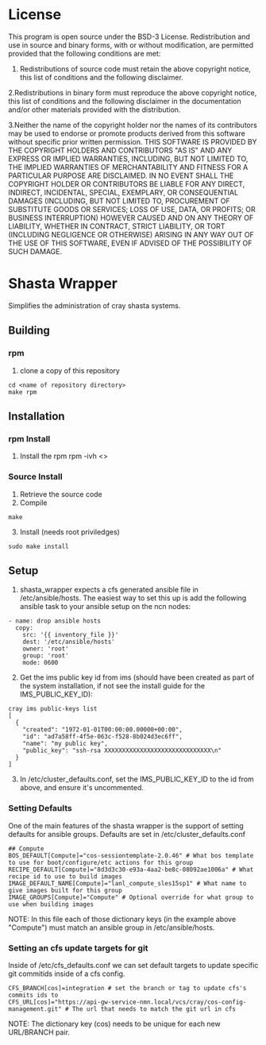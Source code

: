 # License
This program is open source under the BSD-3 License.
Redistribution and use in source and binary forms, with or without modification, are permitted
provided that the following conditions are met:
1. Redistributions of source code must retain the above copyright notice, this list of conditions and
the following disclaimer.
 
2.Redistributions in binary form must reproduce the above copyright notice, this list of conditions
and the following disclaimer in the documentation and/or other materials provided with the
distribution.
 
3.Neither the name of the copyright holder nor the names of its contributors may be used to endorse
or promote products derived from this software without specific prior written permission.
THIS SOFTWARE IS PROVIDED BY THE COPYRIGHT HOLDERS AND CONTRIBUTORS "AS
IS" AND ANY EXPRESS OR IMPLIED WARRANTIES, INCLUDING, BUT NOT LIMITED TO, THE
IMPLIED WARRANTIES OF MERCHANTABILITY AND FITNESS FOR A PARTICULAR
PURPOSE ARE DISCLAIMED. IN NO EVENT SHALL THE COPYRIGHT HOLDER OR
CONTRIBUTORS BE LIABLE FOR ANY DIRECT, INDIRECT, INCIDENTAL, SPECIAL,
EXEMPLARY, OR CONSEQUENTIAL DAMAGES (INCLUDING, BUT NOT LIMITED TO,
PROCUREMENT OF SUBSTITUTE GOODS OR SERVICES; LOSS OF USE, DATA, OR PROFITS;
OR BUSINESS INTERRUPTION) HOWEVER CAUSED AND ON ANY THEORY OF LIABILITY,
WHETHER IN CONTRACT, STRICT LIABILITY, OR TORT (INCLUDING NEGLIGENCE OR
OTHERWISE) ARISING IN ANY WAY OUT OF THE USE OF THIS SOFTWARE, EVEN IF
ADVISED OF THE POSSIBILITY OF SUCH DAMAGE.

# Shasta Wrapper

Simplifies the administration of cray shasta systems.

## Building
### rpm
1. clone a copy of this repository
```
cd <name of repository directory>
make rpm
```

## Installation
### rpm Install
1. Install the rpm
rpm -ivh <>
### Source Install
1. Retrieve the source code
2. Compile
```
make
```
3. Install (needs root priviledges)
```
sudo make install
```
## Setup
1. shasta_wrapper expects a cfs generated ansible file in /etc/ansible/hosts. The easiest way to set this up is add the following ansible task to your ansible setup on the ncn nodes:
```
- name: drop ansible hosts
  copy:
    src: '{{ inventory_file }}'
    dest: '/etc/ansible/hosts'
    owner: 'root'
    group: 'root'
    mode: 0600
```
2. Get the ims public key id from ims (should have been created as part of the system installation, if not see the install guide for the IMS_PUBLIC_KEY_ID):
```
cray ims public-keys list
[
  {
    "created": "1972-01-01T00:00:00.00000+00:00",
    "id": "ad7a58ff-4f5e-063c-f528-8b024d3ec6ff",
    "name": "my public key",
    "public_key": "ssh-rsa XXXXXXXXXXXXXXXXXXXXXXXXXXXXXX\n"
  }
]
```
3. In /etc/cluster_defaults.conf, set the IMS_PUBLIC_KEY_ID to the id from above, and ensure it's uncommented. 
### Setting Defaults
One of the main features of the shasta wrapper is the support of setting defaults for ansible groups. Defaults are set in /etc/cluster_defaults.conf
```
## Compute
BOS_DEFAULT[Compute]="cos-sessiontemplate-2.0.46" # What bos template to use for boot/configure/etc actions for this group
RECIPE_DEFAULT[Compute]="8d3d3c30-e93a-4aa2-be8c-08092ae1006a" # What recipe id to use to build images
IMAGE_DEFAULT_NAME[Compute]="lanl_compute_sles15sp1" # What name to give images built for this group
IMAGE_GROUPS[Compute]="Compute" # Optional override for what group to use when building images
```
NOTE: In this file each of those dictionary keys (in the example above "Compute") must match an ansible group in /etc/ansible/hosts.

### Setting an cfs update targets for git
Inside of /etc/cfs_defaults.conf we can set default targets to update specific git commitids inside of a cfs config. 
```
CFS_BRANCH[cos]=integration # set the branch or tag to update cfs's commits ids to
CFS_URL[cos]="https://api-gw-service-nmn.local/vcs/cray/cos-config-management.git" # The url that needs to match the git url in cfs
```
NOTE: The dictionary key (cos) needs to be unique for each new URL/BRANCH pair.



